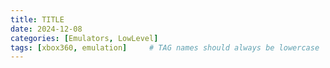```yaml
---
title: TITLE
date: 2024-12-08
categories: [Emulators, LowLevel]
tags: [xbox360, emulation]     # TAG names should always be lowercase
---
```

